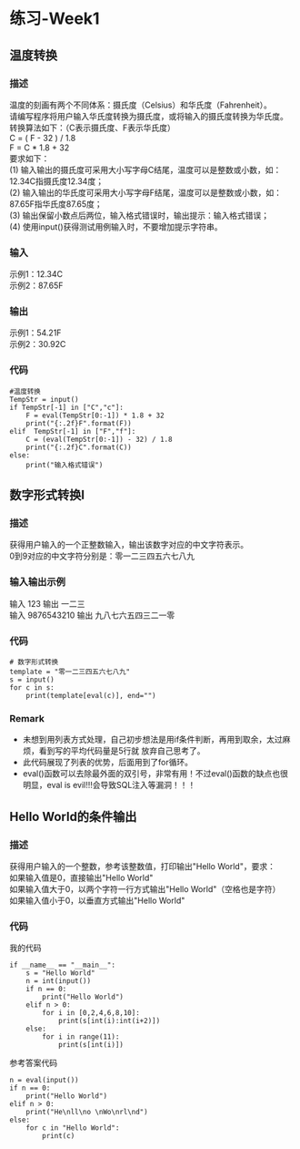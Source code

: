# 练习-Week1
## 温度转换
### 描述
温度的刻画有两个不同体系：摄氏度（Celsius）和华氏度（Fahrenheit）。‪‬‪‬‪‬‪‬‪‬‮‬‪‬‫‬‪‬‪‬‪‬‪‬‪‬‮‬‫‬‭‬‪‬‪‬‪‬‪‬‪‬‮‬‫‬‮‬‪‬‪‬‪‬‪‬‪‬‮‬‫‬‪‬‪‬‪‬‪‬‪‬‪‬‮‬‫‬‫‬  
请编写程序将用户输入华氏度转换为摄氏度，或将输入的摄氏度转换为华氏度。‪‬‪‬‪‬‪‬‪‬‮‬‪‬‫‬‪‬‪‬‪‬‪‬‪‬‮‬‫‬‭‬‪‬‪‬‪‬‪‬‪‬‮‬‫‬‮‬‪‬‪‬‪‬‪‬‪‬‮‬‫‬‪‬‪‬‪‬‪‬‪‬‪‬‮‬‫‬‫‬  
转换算法如下：（C表示摄氏度、F表示华氏度）‪‬‪‬‪‬‪‬‪‬‮‬‪‬‫‬‪‬‪‬‪‬‪‬‪‬‮‬‫‬‭‬‪‬‪‬‪‬‪‬‪‬‮‬‫‬‮‬‪‬‪‬‪‬‪‬‪‬‮‬‫‬‪‬‪‬‪‬‪‬‪‬‪‬‮‬‫‬‫‬  
         C = ( F - 32 ) / 1.8‪‬‪‬‪‬‪‬‪‬‮‬‪‬‫‬‪‬‪‬‪‬‪‬‪‬‮‬‫‬‭‬‪‬‪‬‪‬‪‬‪‬‮‬‫‬‮‬‪‬‪‬‪‬‪‬‪‬‮‬‫‬‪‬‪‬‪‬‪‬‪‬‪‬‮‬‫‬‫‬  
         F = C * 1.8 + 32‪‬‪‬‪‬‪‬‪‬‮‬‪‬‫‬‪‬‪‬‪‬‪‬‪‬‮‬‫‬‭‬‪‬‪‬‪‬‪‬‪‬‮‬‫‬‮‬‪‬‪‬‪‬‪‬‪‬‮‬‫‬‪‬‪‬‪‬‪‬‪‬‪‬‮‬‫‬‫‬  
要求如下：‪‬‪‬‪‬‪‬‪‬‮‬‪‬‫‬‪‬‪‬‪‬‪‬‪‬‮‬‫‬‭‬‪‬‪‬‪‬‪‬‪‬‮‬‫‬‮‬‪‬‪‬‪‬‪‬‪‬‮‬‫‬‪‬‪‬‪‬‪‬‪‬‪‬‮‬‫‬‫‬  
(1) 输入输出的摄氏度可采用大小写字母C结尾，温度可以是整数或小数，如：12.34C指摄氏度12.34度；‪‬‪‬‪‬‪‬‪‬‮‬‪‬‫‬‪‬‪‬‪‬‪‬‪‬‮‬‫‬‭‬‪‬‪‬‪‬‪‬‪‬‮‬‫‬‮‬‪‬‪‬‪‬‪‬‪‬‮‬‫‬‪‬‪‬‪‬‪‬‪‬‪‬‮‬‫‬‫‬  
(2) 输入输出的华氏度可采用大小写字母F结尾，温度可以是整数或小数，如：87.65F指华氏度87.65度；‪‬‪‬‪‬‪‬‪‬‮‬‪‬‫‬‪‬‪‬‪‬‪‬‪‬‮‬‫‬‭‬‪‬‪‬‪‬‪‬‪‬‮‬‫‬‮‬‪‬‪‬‪‬‪‬‪‬‮‬‫‬‪‬‪‬‪‬‪‬‪‬‪‬‮‬‫‬‫‬  
(3) 输出保留小数点后两位，输入格式错误时，输出提示：输入格式错误；‪‬‪‬‪‬‪‬‪‬‮‬‪‬‫‬‪‬‪‬‪‬‪‬‪‬‮‬‫‬‭‬‪‬‪‬‪‬‪‬‪‬‮‬‫‬‮‬‪‬‪‬‪‬‪‬‪‬‮‬‫‬‪‬‪‬‪‬‪‬‪‬‪‬‮‬‫‬‫‬  
(4) 使用input()获得测试用例输入时，不要增加提示字符串。
### 输入
示例1：12.34C‪‬‪‬‪‬‪‬‪‬‮‬‪‬‫‬‪‬‪‬‪‬‪‬‪‬‮‬‫‬‭‬‪‬‪‬‪‬‪‬‪‬‮‬‫‬‮‬‪‬‪‬‪‬‪‬‪‬‮‬‫‬‪‬‪‬‪‬‪‬‪‬‪‬‮‬‫‬‫‬  
示例2：87.65F
### 输出
示例1：54.21F‪‬‪‬‪‬‪‬‪‬‮‬‪‬‫‬‪‬‪‬‪‬‪‬‪‬‮‬‫‬‭‬‪‬‪‬‪‬‪‬‪‬‮‬‫‬‮‬‪‬‪‬‪‬‪‬‪‬‮‬‫‬‪‬‪‬‪‬‪‬‪‬‪‬‮‬‫‬‫‬  
示例2：30.92C
### 代码
```
#温度转换
TempStr = input()
if TempStr[-1] in ["C","c"]:
    F = eval(TempStr[0:-1]) * 1.8 + 32
    print("{:.2f}F".format(F))
elif  TempStr[-1] in ["F","f"]:
    C = (eval(TempStr[0:-1]) - 32) / 1.8
    print("{:.2f}C".format(C))
else:
    print("输入格式错误")
```
## 数字形式转换I
### 描述
获得用户输入的一个正整数输入，输出该数字对应的中文字符表示。  
0到9对应的中文字符分别是：零一二三四五六七八九  
### 输入输出示例
输入 123 输出 一二三  
输入 9876543210 输出 九八七六五四三二一零
### 代码
```
# 数字形式转换
template = "零一二三四五六七八九"
s = input()
for c in s:
    print(template[eval(c)], end="")
```
### Remark
* 未想到用列表方式处理，自己初步想法是用if条件判断，再用到取余，太过麻烦，看到写的平均代码量是5行就
放弃自己思考了。
* 此代码展现了列表的优势，后面用到了for循环。
* eval()函数可以去除最外面的双引号，非常有用！不过eval()函数的缺点也很明显，eval is evil!!!会导致SQL注入等漏洞！！！

## Hello World的条件输出
### 描述
获得用户输入的一个整数，参考该整数值，打印输出"Hello World"，要求：‪‬‪‬‪‬‪‬‪‬‮‬‪‬‫‬‪‬‪‬‪‬‪‬‪‬‮‬‫‬‭‬‪‬‪‬‪‬‪‬‪‬‮‬‫‬‮‬‪‬‪‬‪‬‪‬‪‬‮‬‫‬‪‬‪‬‪‬‪‬‪‬‪‬‮‬‫‬‫‬  
如果输入值是0，直接输出"Hello World"‪‬‪‬‪‬‪‬‪‬‮‬‪‬‫‬‪‬‪‬‪‬‪‬‪‬‮‬‫‬‭‬‪‬‪‬‪‬‪‬‪‬‮‬‫‬‮‬‪‬‪‬‪‬‪‬‪‬‮‬‫‬‪‬‪‬‪‬‪‬‪‬‪‬‮‬‫‬‫‬  
如果输入值大于0，以两个字符一行方式输出"Hello World"（空格也是字符）‪‬‪‬‪‬‪‬‪‬‮‬‪‬‫‬‪‬‪‬‪‬‪‬‪‬‮‬‫‬‭‬‪‬‪‬‪‬‪‬‪‬‮‬‫‬‮‬‪‬‪‬‪‬‪‬‪‬‮‬‫‬‪‬‪‬‪‬‪‬‪‬‪  
如果输入值小于0，以垂直方式输出"Hello World"
### 代码
我的代码
```
if __name__ == "__main__":
    s = "Hello World"
    n = int(input())
    if n == 0:
        print("Hello World")
    elif n > 0:
        for i in [0,2,4,6,8,10]:
            print(s[int(i):int(i+2)])
    else:
        for i in range(11):
            print(s[int(i)])
```
参考答案代码
```
n = eval(input())
if n == 0:
    print("Hello World")
elif n > 0:
    print("He\nll\no \nWo\nrl\nd")
else:
    for c in "Hello World":
        print(c)
```
